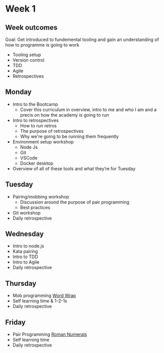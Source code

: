 # Week 1

## Week outcomes

Goal: Get introduced to fundemental tooling and gain an understanding of how to programme is going to work

* Tooling setup
* Version control
* TDD
* Agile
* Retrospectives


## Monday

* Intro to the Bootcamp
  * Cover this curriculum in overview, intro to me and who I am and a precis on how the academy is going to run
* Intro to retrospectives
  * How to run retros
  * The purpose of retrospectives
  * Why we're going to be running them frequently
* Environment setup workshop
  * Node Js
  * Git
  * VSCode
  * Docker desktop
* Overview of all of these tools and what they’re for
Tuesday

## Tuesday

* Pairing/mobbing workshop
  * Discussion around the purpose of pair programming
  * Best practices
* Git workshop
* Daily retrospective

## Wednesday

* Intro to node.js
* Kata pairing
* Intro to TDD
* Intro to Agile
* Daily retrospective

## Thursday
* Mob programming [Word Wrap](Exercises/Wordwrap.md)
* Self learning time & 1-2-1s
* Daily retrospective

## Friday
* Pair Programming [Roman Numerals](https://learn.madetech.com/katas/roman-numerals/)
* Self learning time
* Daily retrospective